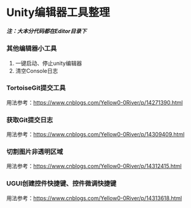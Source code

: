 # Unity编辑器工具整理
##### 注：大本分代码都在Editor目录下
### 其他编辑器小工具
1. 一键启动、停止unity编辑器
2. 清空Console日志
### TortoiseGit提交工具
用法参考：https://www.cnblogs.com/Yellow0-0River/p/14271390.html
### 获取Git提交日志
用法参考：https://www.cnblogs.com/Yellow0-0River/p/14309409.html
### 切割图片非透明区域
用法参考：https://www.cnblogs.com/Yellow0-0River/p/14312415.html
### UGUI创建控件快捷键、控件微调快捷键
用法参考：https://www.cnblogs.com/Yellow0-0River/p/14313618.html